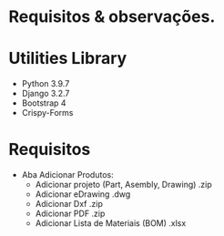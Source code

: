 # Requisitos & observações.

# Utilities Library
  - Python 3.9.7
  - Django 3.2.7
  - Bootstrap 4
  - Crispy-Forms
 
# Requisitos
  - Aba Adicionar Produtos:
    - Adicionar projeto (Part, Asembly, Drawing) .zip
    - Adicionar eDrawing .dwg
    - Adicionar Dxf .zip
    - Adicionar PDF .zip
    - Adicionar Lista de Materiais (BOM) .xlsx
